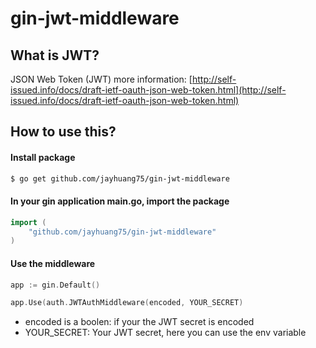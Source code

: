 # gin-jwt-middleware

## What is JWT?
JSON Web Token (JWT) more information: 
[http://self-issued.info/docs/draft-ietf-oauth-json-web-token.html](http://self-issued.info/docs/draft-ietf-oauth-json-web-token.html)

## How to use this?
#### Install package
```bash
$ go get github.com/jayhuang75/gin-jwt-middleware
```

#### In your gin application main.go, import the package
```go
import (
    "github.com/jayhuang75/gin-jwt-middleware"
)
```

#### Use the middleware
```go
app := gin.Default()

app.Use(auth.JWTAuthMiddleware(encoded, YOUR_SECRET)
```

- encoded is a boolen: if your the JWT secret is encoded
- YOUR_SECRET: Your JWT secret, here you can use the env variable
